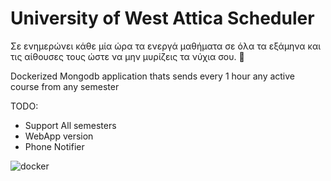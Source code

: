 # University of West Attica Scheduler 

Σε ενημερώνει κάθε μία ώρα τα ενεργά μαθήματα σε όλα τα εξάμηνα και τις αίθουσες τους ώστε να μην μυρίζεις τα νύχια σου. 🙂


Dockerized Mongodb application thats sends every 1 hour any active course from any semester

TODO:
* Support All semesters
* WebApp version
* Phone Notifier

![docker](https://i.morioh.com/4ced3d48df.png)
